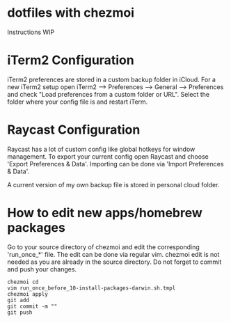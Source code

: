 # dotfiles with chezmoi

Instructions WIP

# iTerm2 Configuration

iTerm2 preferences are stored in a custom backup folder in iCloud.
For a new iTerm2 setup open iTerm2 --> Preferences --> General --> Preferences and check "Load preferences from a custom folder or URL".
Select the folder where your config file is and restart iTerm.


# Raycast Configuration

Raycast has a lot of custom config like global hotkeys for window management.
To export your current config open Raycast and choose 'Export Preferences & Data'.
Importing can be done via 'Import Preferences & Data'.

A current version of my own backup file is stored in personal cloud folder.

# How to edit new apps/homebrew packages

Go to your source directory of chezmoi and edit the corresponding 'run_once_*' file.
The edit can be done via regular vim. chezmoi edit is not needed as you are already in the source directory.
Do not forget to commit and push your changes.

    chezmoi cd
    vim run_once_before_10-install-packages-darwin.sh.tmpl
    chezmoi apply
    git add
    git commit -m ""
    git push
